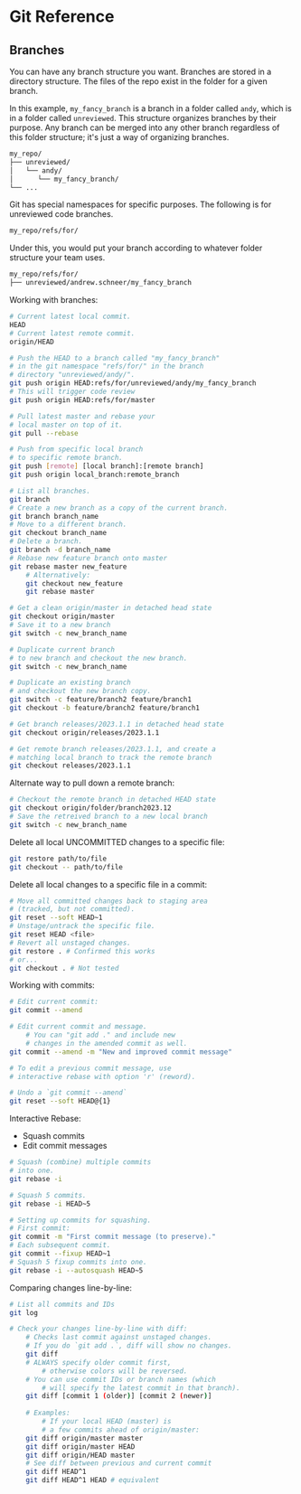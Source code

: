 # Git Reference

## Branches

You can have any branch structure you want. Branches are stored in a directory structure. The files of the repo exist in the folder for a given branch.

In this example, `my_fancy_branch` is a branch in a folder called `andy`, which is in a folder called `unreviewed`. This structure organizes branches by their purpose. Any branch can be merged into any other branch regardless of this folder structure; it's just a way of organizing branches.

```txt
my_repo/
├── unreviewed/
│   └── andy/
│      └── my_fancy_branch/
└── ...
```

Git has special namespaces for specific purposes. The following is for unreviewed code branches.

```bash
my_repo/refs/for/
```

Under this, you would put your branch according to whatever folder structure your team uses.

```bash
my_repo/refs/for/
├── unreviewed/andrew.schneer/my_fancy_branch
```

Working with branches:

```bash
# Current latest local commit.
HEAD
# Current latest remote commit.
origin/HEAD

# Push the HEAD to a branch called "my_fancy_branch"
# in the git namespace "refs/for/" in the branch
# directory "unreviewed/andy/".
git push origin HEAD:refs/for/unreviewed/andy/my_fancy_branch
# This will trigger code review
git push origin HEAD:refs/for/master

# Pull latest master and rebase your
# local master on top of it.
git pull --rebase

# Push from specific local branch
# to specific remote branch.
git push [remote] [local branch]:[remote branch]
git push origin local_branch:remote_branch

# List all branches.
git branch
# Create a new branch as a copy of the current branch.
git branch branch_name
# Move to a different branch.
git checkout branch_name
# Delete a branch.
git branch -d branch_name
# Rebase new feature branch onto master
git rebase master new_feature
	# Alternatively:
	git checkout new_feature
	git rebase master

# Get a clean origin/master in detached head state
git checkout origin/master
# Save it to a new branch
git switch -c new_branch_name

# Duplicate current branch
# to new branch and checkout the new branch.
git switch -c new_branch_name

# Duplicate an existing branch
# and checkout the new branch copy.
git switch -c feature/branch2 feature/branch1
git checkout -b feature/branch2 feature/branch1

# Get branch releases/2023.1.1 in detached head state
git checkout origin/releases/2023.1.1

# Get remote branch releases/2023.1.1, and create a
# matching local branch to track the remote branch
git checkout releases/2023.1.1
```

Alternate way to pull down a remote branch:

```bash
# Checkout the remote branch in detached HEAD state
git checkout origin/folder/branch2023.12
# Save the retreived branch to a new local branch
git switch -c new_branch_name
```

Delete all local UNCOMMITTED changes to a specific file:

```bash
git restore path/to/file
git checkout -- path/to/file
```

Delete all local changes to a specific file in a commit:

```bash
# Move all committed changes back to staging area
# (tracked, but not committed).
git reset --soft HEAD~1
# Unstage/untrack the specific file.
git reset HEAD <file>
# Revert all unstaged changes.
git restore . # Confirmed this works
# or...
git checkout . # Not tested
```

Working with commits:

```bash
# Edit current commit:
git commit --amend

# Edit current commit and message.
	# You can "git add ." and include new
	# changes in the amended commit as well.
git commit --amend -m "New and improved commit message"

# To edit a previous commit message, use
# interactive rebase with option 'r' (reword).

# Undo a `git commit --amend`
git reset --soft HEAD@{1}
```

Interactive Rebase:
- Squash commits
- Edit commit messages

```bash
# Squash (combine) multiple commits
# into one.
git rebase -i

# Squash 5 commits.
git rebase -i HEAD~5

# Setting up commits for squashing.
# First commit:
git commit -m "First commit message (to preserve)."
# Each subsequent commit.
git commit --fixup HEAD~1
# Squash 5 fixup commits into one.
git rebase -i --autosquash HEAD~5
```

Comparing changes line-by-line:

```bash
# List all commits and IDs
git log

# Check your changes line-by-line with diff:
	# Checks last commit against unstaged changes.
	# If you do `git add .`, diff will show no changes.
	git diff
	# ALWAYS specify older commit first,
		# otherwise colors will be reversed.
	# You can use commit IDs or branch names (which
		# will specify the latest commit in that branch).
	git diff [commit 1 (older)] [commit 2 (newer)]
	
	# Examples:
		# If your local HEAD (master) is
		# a few commits ahead of origin/master:
	git diff origin/master master
	git diff origin/master HEAD
	git diff origin/HEAD master
	# See diff between previous and current commit
	git diff HEAD^1
	git diff HEAD^1 HEAD # equivalent
```